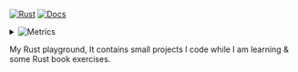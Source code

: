 [![Rust](https://github.com/iahmadgad/randoms-rs/actions/workflows/rust.yml/badge.svg)](https://github.com/iahmadgad/randoms-rs/actions/workflows/rust.yml) [![Docs](https://github.com/iahmadgad/randoms-rs/actions/workflows/docs.yml/badge.svg)](https://github.com/iahmadgad/randoms-rs/actions/workflows/docs.yml)
<details>
     <summary><img src="https://img.shields.io/badge/randoms--rs-metrics-blue" alt="Metrics"></summary>
     <img src="https://raw.githubusercontent.com/iahmadgad/iahmadgad/refs/heads/metrics/randoms-rs.metrics.svg" alt="Metrics">     
</details>

My Rust playground, It contains small projects I code while I am learning & some Rust book exercises.
